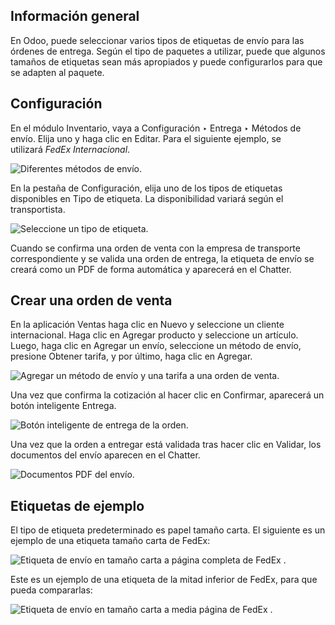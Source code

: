 ## Información general[](https://www.odoo.com/documentation/17.0/es/applications/inventory_and_mrp/inventory/shipping_receiving/advanced_operations_shipping/label_type.html#overview "Enlazar permanentemente con este título")

En Odoo, puede seleccionar varios tipos de etiquetas de envío para las órdenes de entrega. Según el tipo de paquetes a utilizar, puede que algunos tamaños de etiquetas sean más apropiados y puede configurarlos para que se adapten al paquete.

## Configuración[](https://www.odoo.com/documentation/17.0/es/applications/inventory_and_mrp/inventory/shipping_receiving/advanced_operations_shipping/label_type.html#configuration "Enlazar permanentemente con este título")

En el módulo Inventario, vaya a Configuración ‣ Entrega ‣ Métodos de envío. Elija uno y haga clic en Editar. Para el siguiente ejemplo, se utilizará _FedEx Internacional_.

![Diferentes métodos de envío.](https://www.odoo.com/documentation/17.0/es/_images/shipping-options.png)

En la pestaña de Configuración, elija uno de los tipos de etiquetas disponibles en Tipo de etiqueta. La disponibilidad variará según el transportista.

![Seleccione un tipo de etiqueta.](https://www.odoo.com/documentation/17.0/es/_images/label-type-dropdown.png)

Cuando se confirma una orden de venta con la empresa de transporte correspondiente y se valida una orden de entrega, la etiqueta de envío se creará como un PDF de forma automática y aparecerá en el Chatter.

## Crear una orden de venta[](https://www.odoo.com/documentation/17.0/es/applications/inventory_and_mrp/inventory/shipping_receiving/advanced_operations_shipping/label_type.html#create-a-sales-order "Enlazar permanentemente con este título")

En la aplicación Ventas haga clic en Nuevo y seleccione un cliente internacional. Haga clic en Agregar producto y seleccione un artículo. Luego, haga clic en Agregar un envío, seleccione un método de envío, presione Obtener tarifa, y por último, haga clic en Agregar.

![Agregar un método de envío y una tarifa a una orden de venta.](https://www.odoo.com/documentation/17.0/es/_images/shipping-rate.png)

Una vez que confirma la cotización al hacer clic en Confirmar, aparecerá un botón inteligente Entrega.

![Botón inteligente de entrega de la orden.](https://www.odoo.com/documentation/17.0/es/_images/shipping-italy-so.png)

Una vez que la orden a entregar está validada tras hacer clic en Validar, los documentos del envío aparecen en el Chatter.

![Documentos PDF del envío.](https://www.odoo.com/documentation/17.0/es/_images/shipping-pdfs.png)

## Etiquetas de ejemplo[](https://www.odoo.com/documentation/17.0/es/applications/inventory_and_mrp/inventory/shipping_receiving/advanced_operations_shipping/label_type.html#example-labels "Enlazar permanentemente con este título")

El tipo de etiqueta predeterminado es papel tamaño carta. El siguiente es un ejemplo de una etiqueta tamaño carta de FedEx:

![Etiqueta de envío en tamaño carta a página completa de FedEx .](https://www.odoo.com/documentation/17.0/es/_images/full-page-fedex.png)

Este es un ejemplo de una etiqueta de la mitad inferior de FedEx, para que pueda compararlas:

![Etiqueta de envío en tamaño carta a media página de FedEx .](https://www.odoo.com/documentation/17.0/es/_images/half-page-fedex.png)